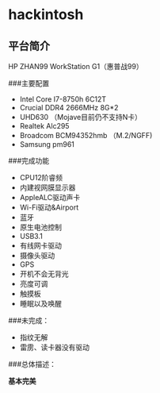 # hackintosh

## 平台简介

HP ZHAN99 WorkStation G1（惠普战99）

###主要配置

* Intel Core I7-8750h 6C12T
* Crucial DDR4 2666MHz 8G*2
* UHD630 （Mojave目前仍不支持N卡）
* Realtek Alc295
* Broadcom BCM94352hmb （M.2/NGFF)
* Samsung pm961

###完成功能

* CPU12阶睿频
* 内建视网膜显示器
* AppleALC驱动声卡
* Wi-Fi驱动&Airport 
* 蓝牙
* 原生电池控制
* USB3.1
* 有线网卡驱动
* 摄像头驱动
* GPS
* 开机不会无背光
* 亮度可调
* 触摸板
* 睡眠以及唤醒

###未完成：

* 指纹无解
* 雷雳、读卡器没有驱动

###总体描述：

**基本完美**




